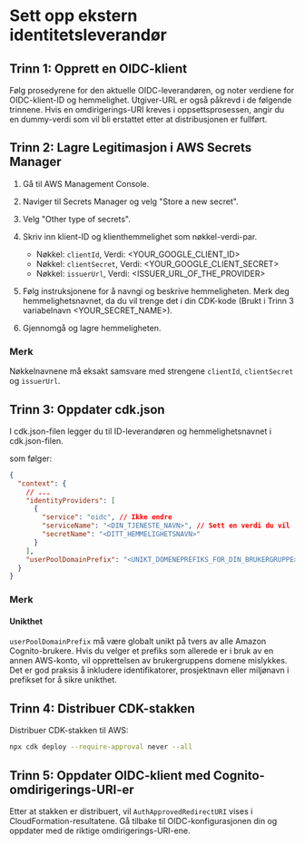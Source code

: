# Sett opp ekstern identitetsleverandør

## Trinn 1: Opprett en OIDC-klient

Følg prosedyrene for den aktuelle OIDC-leverandøren, og noter verdiene for OIDC-klient-ID og hemmelighet. Utgiver-URL er også påkrevd i de følgende trinnene. Hvis en omdirigerings-URI kreves i oppsettsprosessen, angir du en dummy-verdi som vil bli erstattet etter at distribusjonen er fullført.

## Trinn 2: Lagre Legitimasjon i AWS Secrets Manager

1. Gå til AWS Management Console.
2. Naviger til Secrets Manager og velg "Store a new secret".
3. Velg "Other type of secrets".
4. Skriv inn klient-ID og klienthemmelighet som nøkkel-verdi-par.

   - Nøkkel: `clientId`, Verdi: <YOUR_GOOGLE_CLIENT_ID>
   - Nøkkel: `clientSecret`, Verdi: <YOUR_GOOGLE_CLIENT_SECRET>
   - Nøkkel: `issuerUrl`, Verdi: <ISSUER_URL_OF_THE_PROVIDER>

5. Følg instruksjonene for å navngi og beskrive hemmeligheten. Merk deg hemmelighetsnavnet, da du vil trenge det i din CDK-kode (Brukt i Trinn 3 variabelnavn <YOUR_SECRET_NAME>).
6. Gjennomgå og lagre hemmeligheten.

### Merk

Nøkkelnavnene må eksakt samsvare med strengene `clientId`, `clientSecret` og `issuerUrl`.

## Trinn 3: Oppdater cdk.json

I cdk.json-filen legger du til ID-leverandøren og hemmelighetsnavnet i cdk.json-filen.

som følger:

```json
{
  "context": {
    // ...
    "identityProviders": [
      {
        "service": "oidc", // Ikke endre
        "serviceName": "<DIN_TJENESTE_NAVN>", // Sett en verdi du vil
        "secretName": "<DITT_HEMMELIGHETSNAVN>"
      }
    ],
    "userPoolDomainPrefix": "<UNIKT_DOMENEPREFIKS_FOR_DIN_BRUKERGRUPPE>"
  }
}
```

### Merk

#### Unikthet

`userPoolDomainPrefix` må være globalt unikt på tvers av alle Amazon Cognito-brukere. Hvis du velger et prefiks som allerede er i bruk av en annen AWS-konto, vil opprettelsen av brukergruppens domene mislykkes. Det er god praksis å inkludere identifikatorer, prosjektnavn eller miljønavn i prefikset for å sikre unikthet.

## Trinn 4: Distribuer CDK-stakken

Distribuer CDK-stakken til AWS:

```sh
npx cdk deploy --require-approval never --all
```

## Trinn 5: Oppdater OIDC-klient med Cognito-omdirigerings-URI-er

Etter at stakken er distribuert, vil `AuthApprovedRedirectURI` vises i CloudFormation-resultatene. Gå tilbake til OIDC-konfigurasjonen din og oppdater med de riktige omdirigerings-URI-ene.